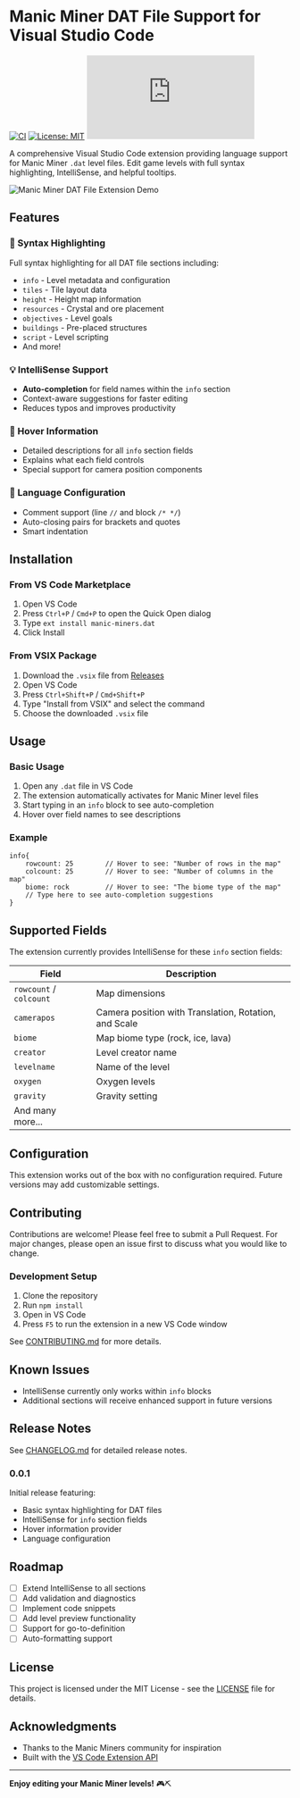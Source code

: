 # Manic Miner DAT File Support for Visual Studio Code

[![CI](https://github.com/Wal33D/manic_vscode_extension/actions/workflows/ci.yml/badge.svg)](https://github.com/Wal33D/manic_vscode_extension/actions/workflows/ci.yml)
[![License: MIT](https://img.shields.io/badge/License-MIT-yellow.svg)](https://opensource.org/licenses/MIT)
[![Version](https://img.shields.io/visual-studio-marketplace/v/manic-miners.dat)](https://marketplace.visualstudio.com/items?itemName=manic-miners.dat)

A comprehensive Visual Studio Code extension providing language support for Manic Miner `.dat` level files. Edit game levels with full syntax highlighting, IntelliSense, and helpful tooltips.

![Manic Miner DAT File Extension Demo](images/demo.gif)

## Features

### 🎨 Syntax Highlighting
Full syntax highlighting for all DAT file sections including:
- `info` - Level metadata and configuration
- `tiles` - Tile layout data
- `height` - Height map information
- `resources` - Crystal and ore placement
- `objectives` - Level goals
- `buildings` - Pre-placed structures
- `script` - Level scripting
- And more!

### 💡 IntelliSense Support
- **Auto-completion** for field names within the `info` section
- Context-aware suggestions for faster editing
- Reduces typos and improves productivity

### 📖 Hover Information
- Detailed descriptions for all `info` section fields
- Explains what each field controls
- Special support for camera position components

### 🔧 Language Configuration
- Comment support (line `//` and block `/* */`)
- Auto-closing pairs for brackets and quotes
- Smart indentation

## Installation

### From VS Code Marketplace
1. Open VS Code
2. Press `Ctrl+P` / `Cmd+P` to open the Quick Open dialog
3. Type `ext install manic-miners.dat`
4. Click Install

### From VSIX Package
1. Download the `.vsix` file from [Releases](https://github.com/yourusername/manic_vscode_extension/releases)
2. Open VS Code
3. Press `Ctrl+Shift+P` / `Cmd+Shift+P`
4. Type "Install from VSIX" and select the command
5. Choose the downloaded `.vsix` file

## Usage

### Basic Usage
1. Open any `.dat` file in VS Code
2. The extension automatically activates for Manic Miner level files
3. Start typing in an `info` block to see auto-completion
4. Hover over field names to see descriptions

### Example
```dat
info{
    rowcount: 25        // Hover to see: "Number of rows in the map"
    colcount: 25        // Hover to see: "Number of columns in the map"
    biome: rock         // Hover to see: "The biome type of the map"
    // Type here to see auto-completion suggestions
}
```

## Supported Fields

The extension currently provides IntelliSense for these `info` section fields:

| Field | Description |
|-------|-------------|
| `rowcount` / `colcount` | Map dimensions |
| `camerapos` | Camera position with Translation, Rotation, and Scale |
| `biome` | Map biome type (rock, ice, lava) |
| `creator` | Level creator name |
| `levelname` | Name of the level |
| `oxygen` | Oxygen levels |
| `gravity` | Gravity setting |
| And many more... |

## Configuration

This extension works out of the box with no configuration required. Future versions may add customizable settings.

## Contributing

Contributions are welcome! Please feel free to submit a Pull Request. For major changes, please open an issue first to discuss what you would like to change.

### Development Setup
1. Clone the repository
2. Run `npm install`
3. Open in VS Code
4. Press `F5` to run the extension in a new VS Code window

See [CONTRIBUTING.md](CONTRIBUTING.md) for more details.

## Known Issues

- IntelliSense currently only works within `info` blocks
- Additional sections will receive enhanced support in future versions

## Release Notes

See [CHANGELOG.md](CHANGELOG.md) for detailed release notes.

### 0.0.1

Initial release featuring:
- Basic syntax highlighting for DAT files
- IntelliSense for `info` section fields
- Hover information provider
- Language configuration

## Roadmap

- [ ] Extend IntelliSense to all sections
- [ ] Add validation and diagnostics
- [ ] Implement code snippets
- [ ] Add level preview functionality
- [ ] Support for go-to-definition
- [ ] Auto-formatting support

## License

This project is licensed under the MIT License - see the [LICENSE](LICENSE) file for details.

## Acknowledgments

- Thanks to the Manic Miners community for inspiration
- Built with the [VS Code Extension API](https://code.visualstudio.com/api)

---

**Enjoy editing your Manic Miner levels!** 🎮⛏️